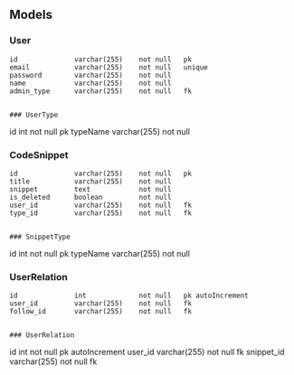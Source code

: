 ## Models


### User

```
id              varchar(255)    not null   pk
email           varchar(255)    not null   unique
password        varchar(255)    not null
name            varchar(255)    not null
admin_type      varchar(255)    not null   fk


### UserType

```
id              int             not null   pk
typeName        varchar(255)    not null


### CodeSnippet

```
id              varchar(255)    not null   pk
title           varchar(255)    not null
snippet         text            not null
is_deleted      boolean         not null
user_id         varchar(255)    not null   fk
type_id         varchar(255)    not null   fk


### SnippetType

```
id              int             not null   pk
typeName        varchar(255)    not null


### UserRelation

```
id              int             not null   pk autoIncrement
user_id         varchar(255)    not null   fk
follow_id       varchar(255)    not null   fk


### UserRelation

```
id              int             not null   pk autoIncrement
user_id         varchar(255)    not null   fk
snippet_id      varchar(255)    not null   fk